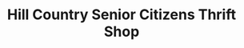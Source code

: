 ---
title: "Hill Country Senior Citizens Thrift Shop"
url: /dripping-springs/hill-country-senior-citizens-thrift-shop/
shop: Gebrauchtwaren
---